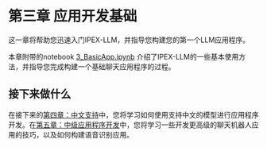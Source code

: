 # 第三章 应用开发基础

这一章将帮助您迅速入门IPEX-LLM，并指导您构建您的第一个LLM应用程序。

本章附带的notebook [3_BasicApp.ipynb](./3_BasicApp.ipynb) 介绍了IPEX-LLM的一些基本使用方法，并指导您完成构建一个基础聊天应用程序的过程。

## 接下来做什么

在接下来的[第四章：中文支持](../ch_4_Chinese_Support/)中，您将学习如何使用支持中文的模型进行应用程序开发。在[第五章：中级应用程序开发](../ch_5_AppDev_Intermediate/)中，您将学习一些开发更高级的聊天机器人应用的技巧，以及如何构建语音识别应用。
